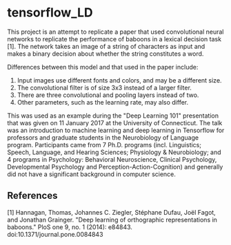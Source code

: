 # tensorflow_LD

This project is an attempt to replicate a paper that used convolutional neural networks to replicate the performance of baboons in a lexical decision task [1]. The network takes an image of a string of characters as input and makes a binary decision about whether the string constitutes a word.

Differences between this model and that used in the paper include:
1. Input images use different fonts and colors, and may be a different size.
2. The convolutional filter is of size 3x3 instead of a larger filter.
3. There are three convolutional and pooling layers instead of two.
4. Other parameters, such as the learning rate, may also differ.

This was used as an example during the "Deep Learning 101" presentation that was given on 11 January 2017 at the University of Connecticut. The talk was an introduction to machine learning and deep learning in Tensorflow for professors and graduate students in the Neurobiology of Language program. Participants came from 7 Ph.D. programs (incl. Linguistics; Speech, Language, and Hearing Sciences; Physiology & Neurobiology; and 4 programs in Psychology: Behavioral Neuroscience, Clinical Psychology, Developmental Psychology and Perception-Action-Cognition) and generally did not have a significant background in computer science.

## References
[1] Hannagan, Thomas, Johannes C. Ziegler, Stéphane Dufau, Joël Fagot, and Jonathan Grainger. "Deep learning of orthographic representations in baboons." PloS one 9, no. 1 (2014): e84843. doi:10.1371/journal.pone.0084843
